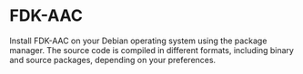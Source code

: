 # FDK-AAC
Install FDK-AAC on your Debian operating system using the package manager. The source code is compiled in different formats, including binary and source packages, depending on your preferences.
